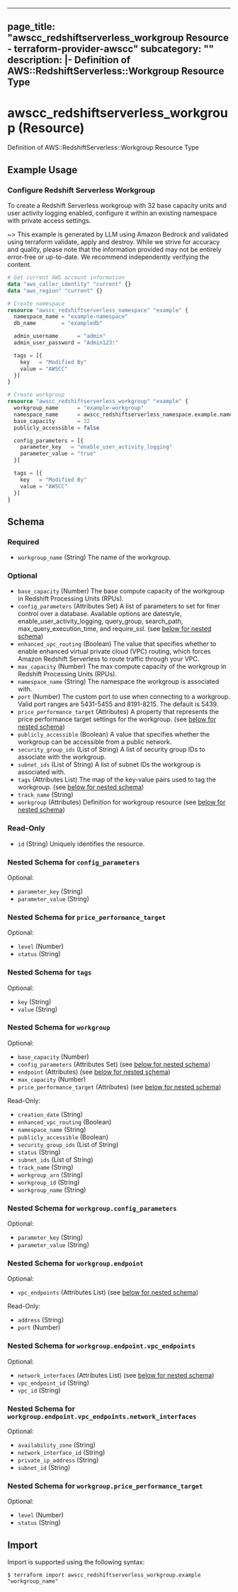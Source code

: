 
---
page_title: "awscc_redshiftserverless_workgroup Resource - terraform-provider-awscc"
subcategory: ""
description: |-
  Definition of AWS::RedshiftServerless::Workgroup Resource Type
---

# awscc_redshiftserverless_workgroup (Resource)

Definition of AWS::RedshiftServerless::Workgroup Resource Type

## Example Usage

### Configure Redshift Serverless Workgroup

To create a Redshift Serverless workgroup with 32 base capacity units and user activity logging enabled, configure it within an existing namespace with private access settings.

~> This example is generated by LLM using Amazon Bedrock and validated using terraform validate, apply and destroy. While we strive for accuracy and quality, please note that the information provided may not be entirely error-free or up-to-date. We recommend independently verifying the content.

```terraform
# Get current AWS account information
data "aws_caller_identity" "current" {}
data "aws_region" "current" {}

# Create namespace
resource "awscc_redshiftserverless_namespace" "example" {
  namespace_name = "example-namespace"
  db_name        = "exampledb"

  admin_username      = "admin"
  admin_user_password = "Admin123!"

  tags = [{
    key   = "Modified By"
    value = "AWSCC"
  }]
}

# Create workgroup
resource "awscc_redshiftserverless_workgroup" "example" {
  workgroup_name      = "example-workgroup"
  namespace_name      = awscc_redshiftserverless_namespace.example.namespace_name
  base_capacity       = 32
  publicly_accessible = false

  config_parameters = [{
    parameter_key   = "enable_user_activity_logging"
    parameter_value = "true"
  }]

  tags = [{
    key   = "Modified By"
    value = "AWSCC"
  }]
}
```

<!-- schema generated by tfplugindocs -->
## Schema

### Required

- `workgroup_name` (String) The name of the workgroup.

### Optional

- `base_capacity` (Number) The base compute capacity of the workgroup in Redshift Processing Units (RPUs).
- `config_parameters` (Attributes Set) A list of parameters to set for finer control over a database. Available options are datestyle, enable_user_activity_logging, query_group, search_path, max_query_execution_time, and require_ssl. (see [below for nested schema](#nestedatt--config_parameters))
- `enhanced_vpc_routing` (Boolean) The value that specifies whether to enable enhanced virtual private cloud (VPC) routing, which forces Amazon Redshift Serverless to route traffic through your VPC.
- `max_capacity` (Number) The max compute capacity of the workgroup in Redshift Processing Units (RPUs).
- `namespace_name` (String) The namespace the workgroup is associated with.
- `port` (Number) The custom port to use when connecting to a workgroup. Valid port ranges are 5431-5455 and 8191-8215. The default is 5439.
- `price_performance_target` (Attributes) A property that represents the price performance target settings for the workgroup. (see [below for nested schema](#nestedatt--price_performance_target))
- `publicly_accessible` (Boolean) A value that specifies whether the workgroup can be accessible from a public network.
- `security_group_ids` (List of String) A list of security group IDs to associate with the workgroup.
- `subnet_ids` (List of String) A list of subnet IDs the workgroup is associated with.
- `tags` (Attributes List) The map of the key-value pairs used to tag the workgroup. (see [below for nested schema](#nestedatt--tags))
- `track_name` (String)
- `workgroup` (Attributes) Definition for workgroup resource (see [below for nested schema](#nestedatt--workgroup))

### Read-Only

- `id` (String) Uniquely identifies the resource.

<a id="nestedatt--config_parameters"></a>
### Nested Schema for `config_parameters`

Optional:

- `parameter_key` (String)
- `parameter_value` (String)


<a id="nestedatt--price_performance_target"></a>
### Nested Schema for `price_performance_target`

Optional:

- `level` (Number)
- `status` (String)


<a id="nestedatt--tags"></a>
### Nested Schema for `tags`

Optional:

- `key` (String)
- `value` (String)


<a id="nestedatt--workgroup"></a>
### Nested Schema for `workgroup`

Optional:

- `base_capacity` (Number)
- `config_parameters` (Attributes Set) (see [below for nested schema](#nestedatt--workgroup--config_parameters))
- `endpoint` (Attributes) (see [below for nested schema](#nestedatt--workgroup--endpoint))
- `max_capacity` (Number)
- `price_performance_target` (Attributes) (see [below for nested schema](#nestedatt--workgroup--price_performance_target))

Read-Only:

- `creation_date` (String)
- `enhanced_vpc_routing` (Boolean)
- `namespace_name` (String)
- `publicly_accessible` (Boolean)
- `security_group_ids` (List of String)
- `status` (String)
- `subnet_ids` (List of String)
- `track_name` (String)
- `workgroup_arn` (String)
- `workgroup_id` (String)
- `workgroup_name` (String)

<a id="nestedatt--workgroup--config_parameters"></a>
### Nested Schema for `workgroup.config_parameters`

Optional:

- `parameter_key` (String)
- `parameter_value` (String)


<a id="nestedatt--workgroup--endpoint"></a>
### Nested Schema for `workgroup.endpoint`

Optional:

- `vpc_endpoints` (Attributes List) (see [below for nested schema](#nestedatt--workgroup--endpoint--vpc_endpoints))

Read-Only:

- `address` (String)
- `port` (Number)

<a id="nestedatt--workgroup--endpoint--vpc_endpoints"></a>
### Nested Schema for `workgroup.endpoint.vpc_endpoints`

Optional:

- `network_interfaces` (Attributes List) (see [below for nested schema](#nestedatt--workgroup--endpoint--vpc_endpoints--network_interfaces))
- `vpc_endpoint_id` (String)
- `vpc_id` (String)

<a id="nestedatt--workgroup--endpoint--vpc_endpoints--network_interfaces"></a>
### Nested Schema for `workgroup.endpoint.vpc_endpoints.network_interfaces`

Optional:

- `availability_zone` (String)
- `network_interface_id` (String)
- `private_ip_address` (String)
- `subnet_id` (String)




<a id="nestedatt--workgroup--price_performance_target"></a>
### Nested Schema for `workgroup.price_performance_target`

Optional:

- `level` (Number)
- `status` (String)

## Import

Import is supported using the following syntax:

```shell
$ terraform import awscc_redshiftserverless_workgroup.example "workgroup_name"
```
